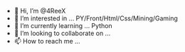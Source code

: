 - 👋 Hi, I’m @4ReeX
- 👀 I’m interested in ... PY/Front/Html/Css/Mining/Gaming
- 🌱 I’m currently learning ... Python
- 💞️ I’m looking to collaborate on ...
- 📫 How to reach me ...

<!---
4ReeX/4ReeX is a ✨ special ✨ repository because its `README.md` (this file) appears on your GitHub profile.
You can click the Preview link to take a look at your changes.
--->
